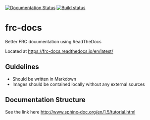[![Documentation Status](https://readthedocs.org/projects/frc-docs/badge/?version=latest)](https://frc-docs.readthedocs.io/en/latest/?badge=latest)
[![Build status](https://ci.appveyor.com/api/projects/status/e7ug1ljr73rbcho8?svg=true)](https://ci.appveyor.com/project/Daltz333/frc-docs)

# frc-docs
Better FRC documentation using ReadTheDocs

Located at https://frc-docs.readthedocs.io/en/latest/

## Guidelines
- Should be written in Markdown
- Images should be contained locally without any external sources

## Documentation Structure
See the link here http://www.sphinx-doc.org/en/1.5/tutorial.html
